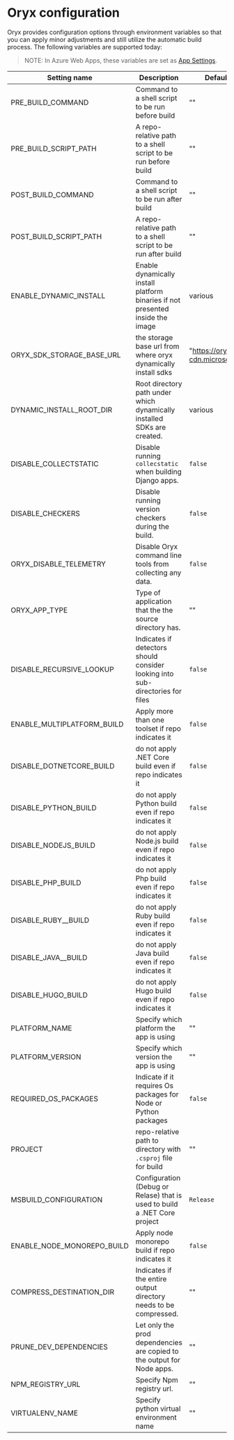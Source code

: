 # Oryx configuration

Oryx provides configuration options through environment variables so that you
can apply minor adjustments and still utilize the automatic build process. The following variables are supported today:

> NOTE: In Azure Web Apps, these variables are set as [App Settings][].

Setting name                 | Description                                                    | Default | Example
-----------------------------|----------------------------------------------------------------|---------|----------------
PRE\_BUILD\_COMMAND          | Command to a shell script to be run before build   | ""      | `echo foo`
PRE\_BUILD\_SCRIPT\_PATH     | A repo-relative path to a shell script to be run before build   | ""      | `scripts/prebuild.sh`
POST\_BUILD\_COMMAND         | Command to a shell script to be run after build    | ""      | `echo foo`
POST\_BUILD\_SCRIPT\_PATH    | A repo-relative path to a shell script to be run after build    | ""      | `scripts/postbuild.sh`
ENABLE\_DYNAMIC\_INSTALL     | Enable dynamically install platform binaries if not presented inside the image | various | `true`, `false`
ORYX\_SDK\_STORAGE\_BASE\_URL| the storage base url from where oryx dynamically install sdks | "https://oryx-cdn.microsoft.io" |
DYNAMIC\_INSTALL\_ROOT\_DIR  | Root directory path under which dynamically installed SDKs are created. | various | "/opt", "tmp/platforms/oryx"
DISABLE\_COLLECTSTATIC       | Disable running `collecstatic` when building Django apps.      | `false` | `true`, `false`
DISABLE\_CHECKERS            | Disable running version checkers during the build.             | `false` | `true`, `false`
ORYX\_DISABLE\_TELEMETRY     | Disable Oryx command line tools from collecting any data.      | `false` | `true`, `false`
ORYX\_APP\_TYPE              | Type of application that the the source directory has.         | ""  | 'functions','static-sites', 'webapps'.
DISABLE\_RECURSIVE\_LOOKUP   | Indicates if detectors should consider looking into sub-directories for files | `false` | `true`, `false`
ENABLE\_MULTIPLATFORM\_BUILD | Apply more than one toolset if repo indicates it               | `false` | `true`, `false`
DISABLE\_DOTNETCORE\_BUILD   | do not apply .NET Core build even if repo indicates it         | `false` | `true`, `false`
DISABLE\_PYTHON\_BUILD       | do not apply Python build even if repo indicates it            | `false` | `true`, `false`
DISABLE\_NODEJS\_BUILD       | do not apply Node.js build even if repo indicates it           | `false` | `true`, `false`
DISABLE\_PHP\_BUILD          | do not apply Php build even if repo indicates it         | `false` | `true`, `false`
DISABLE\_RUBY_\_BUILD        | do not apply Ruby build even if repo indicates it         | `false` | `true`, `false`
DISABLE\_JAVA_\_BUILD        | do not apply Java build even if repo indicates it         | `false` | `true`, `false`
DISABLE\_HUGO\_BUILD         | do not apply Hugo build even if repo indicates it         | `false` | `true`, `false`
PLATFORM\_NAME               | Specify which platform the app is using                   | ""      | "python"
PLATFORM\_VERSION            | Specify which version the app is using                    | ""      | "3.7.1"
REQUIRED\_OS\_PACKAGES       | Indicate if it requires Os packages for Node or Python packages | `false` | `true`, `false`
PROJECT                      | repo-relative path to directory with `.csproj` file for build  | ""      | src/WebApp1/WebApp1.csproj
MSBUILD\_CONFIGURATION       | Configuration (Debug or Relase) that is used to build a .NET Core project | `Release` | `Debug`, `Release`
ENABLE\_NODE\_MONOREPO\_BUILD| Apply node monorepo build if repo indicates it           | `false` | `true`, `false`
COMPRESS\_DESTINATION\_DIR   | Indicates if the entire output directory needs to be compressed.     | ""      | `false` | `true`, `false`
PRUNE\_DEV\_DEPENDENCIES     | Let only the prod dependencies are copied to the output for Node apps. | ""      | `false` | `true`, `false`
NPM\_REGISTRY\_URL           | Specify Npm registry url.                                | ""      | "http://foobar.com/"
VIRTUALENV\_NAME             | Specify python virtual environment name                  | ""      | "antenv2.7"

[App Settings]: https://docs.microsoft.com/en-us/azure/app-service/web-sites-configure#app-settings